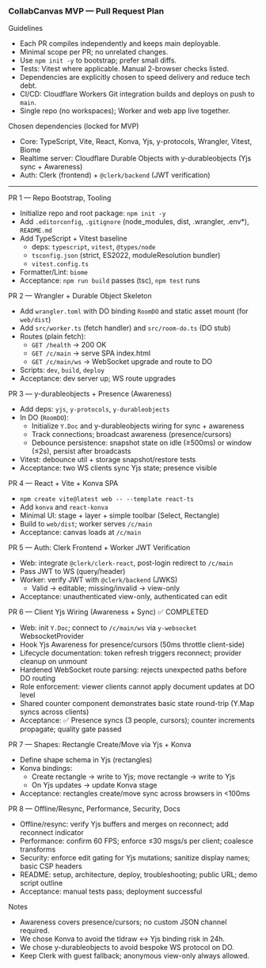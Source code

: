 ### CollabCanvas MVP — Pull Request Plan

Guidelines
- Each PR compiles independently and keeps main deployable.
- Minimal scope per PR; no unrelated changes.
- Use `npm init -y` to bootstrap; prefer small diffs.
- Tests: Vitest where applicable. Manual 2-browser checks listed.
- Dependencies are explicitly chosen to speed delivery and reduce tech debt.
- CI/CD: Cloudflare Workers Git integration builds and deploys on push to `main`.
- Single repo (no workspaces); Worker and web app live together.

Chosen dependencies (locked for MVP)
- Core: TypeScript, Vite, React, Konva, Yjs, y-protocols, Wrangler, Vitest, Biome
- Realtime server: Cloudflare Durable Objects with y-durableobjects (Yjs sync + Awareness)
- Auth: Clerk (frontend) + `@clerk/backend` (JWT verification)

---

PR 1 — Repo Bootstrap, Tooling
- Initialize repo and root package: `npm init -y`
- Add `.editorconfig`, `.gitignore` (node_modules, dist, .wrangler, .env*), `README.md`
- Add TypeScript + Vitest baseline
  - deps: `typescript`, `vitest`, `@types/node`
  - `tsconfig.json` (strict, ES2022, moduleResolution bundler)
  - `vitest.config.ts`
- Formatter/Lint: `biome`
- Acceptance: `npm run build` passes (tsc), `npm test` runs

PR 2 — Wrangler + Durable Object Skeleton
- Add `wrangler.toml` with DO binding `RoomDO` and static asset mount (for `web/dist`)
- Add `src/worker.ts` (fetch handler) and `src/room-do.ts` (DO stub)
- Routes (plain fetch):
  - `GET /health` → 200 OK
  - `GET /c/main` → serve SPA index.html
  - `GET /c/main/ws` → WebSocket upgrade and route to DO
- Scripts: `dev`, `build`, `deploy`
- Acceptance: dev server up; WS route upgrades

PR 3 — y-durableobjects + Presence (Awareness)
- Add deps: `yjs`, `y-protocols`, `y-durableobjects`
- In DO (`RoomDO`):
  - Initialize `Y.Doc` and y-durableobjects wiring for sync + awareness
  - Track connections; broadcast awareness (presence/cursors)
  - Debounce persistence: snapshot state on idle (≥500ms) or window (≤2s), persist after broadcasts
- Vitest: debounce util + storage snapshot/restore tests
- Acceptance: two WS clients sync Yjs state; presence visible

PR 4 — React + Vite + Konva SPA
- `npm create vite@latest web -- --template react-ts`
- Add `konva` and `react-konva`
- Minimal UI: stage + layer + simple toolbar (Select, Rectangle)
- Build to `web/dist`; worker serves `/c/main`
- Acceptance: canvas loads at `/c/main`

PR 5 — Auth: Clerk Frontend + Worker JWT Verification
- Web: integrate `@clerk/clerk-react`, post-login redirect to `/c/main`
- Pass JWT to WS (query/header)
- Worker: verify JWT with `@clerk/backend` (JWKS)
  - Valid → editable; missing/invalid → view-only
- Acceptance: unauthenticated view-only, authenticated can edit

PR 6 — Client Yjs Wiring (Awareness + Sync) ✅ COMPLETED
- Web: init `Y.Doc`; connect to `/c/main/ws` via `y-websocket` WebsocketProvider
- Hook Yjs Awareness for presence/cursors (50ms throttle client-side)
- Lifecycle documentation: token refresh triggers reconnect; provider cleanup on unmount
- Hardened WebSocket route parsing: rejects unexpected paths before DO routing
- Role enforcement: viewer clients cannot apply document updates at DO level
- Shared counter component demonstrates basic state round-trip (Y.Map syncs across clients)
- Acceptance: ✅ Presence syncs (3 people, cursors); counter increments propagate; quality gate passed

PR 7 — Shapes: Rectangle Create/Move via Yjs + Konva
- Define shape schema in Yjs (rectangles)
- Konva bindings:
  - Create rectangle → write to Yjs; move rectangle → write to Yjs
  - On Yjs updates → update Konva stage
- Acceptance: rectangles create/move sync across browsers in <100ms

PR 8 — Offline/Resync, Performance, Security, Docs
- Offline/resync: verify Yjs buffers and merges on reconnect; add reconnect indicator
- Performance: confirm 60 FPS; enforce ≤30 msgs/s per client; coalesce transforms
- Security: enforce edit gating for Yjs mutations; sanitize display names; basic CSP headers
- README: setup, architecture, deploy, troubleshooting; public URL; demo script outline
- Acceptance: manual tests pass; deployment successful

Notes
- Awareness covers presence/cursors; no custom JSON channel required.
- We chose Konva to avoid the tldraw ↔ Yjs binding risk in 24h.
- We chose y-durableobjects to avoid bespoke WS protocol on DO.
- Keep Clerk with guest fallback; anonymous view-only always allowed.
